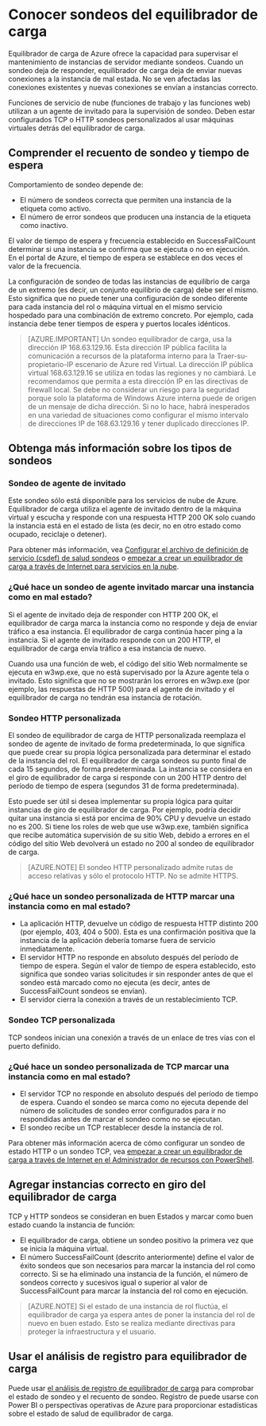 <properties
  pageTitle="Sondeos personalizados de equilibrador de carga y supervisar estado | Microsoft Azure"
  description="Aprenda a usar sondeos personalizados para equilibrador de carga de Azure para supervisar instancias detrás del equilibrador de carga"
  services="load-balancer"
  documentationCenter="na"
  authors="sdwheeler"
  manager="carmonm"
  editor=""
  tags="azure-resource-manager"
/>
<tags
  ms.service="load-balancer"
  ms.devlang="na"
  ms.topic="article"
  ms.tgt_pltfrm="na"
  ms.workload="infrastructure-services"
  ms.date="10/24/2016"
  ms.author="sewhee" />

# <a name="understand-load-balancer-probes"></a>Conocer sondeos del equilibrador de carga

Equilibrador de carga de Azure ofrece la capacidad para supervisar el mantenimiento de instancias de servidor mediante sondeos. Cuando un sondeo deja de responder, equilibrador de carga deja de enviar nuevas conexiones a la instancia de mal estada. No se ven afectadas las conexiones existentes y nuevas conexiones se envían a instancias correcto.

Funciones de servicio de nube (funciones de trabajo y las funciones web) utilizan a un agente de invitado para la supervisión de sondeo. Deben estar configurados TCP o HTTP sondeos personalizados al usar máquinas virtuales detrás del equilibrador de carga.

## <a name="understand-probe-count-and-timeout"></a>Comprender el recuento de sondeo y tiempo de espera

Comportamiento de sondeo depende de:

- El número de sondeos correcta que permiten una instancia de la etiqueta como activo.
- El número de error sondeos que producen una instancia de la etiqueta como inactivo.

El valor de tiempo de espera y frecuencia establecido en SuccessFailCount determinar si una instancia se confirma que se ejecuta o no en ejecución. En el portal de Azure, el tiempo de espera se establece en dos veces el valor de la frecuencia.

La configuración de sondeo de todas las instancias de equilibrio de carga de un extremo (es decir, un conjunto equilibrio de carga) debe ser el mismo. Esto significa que no puede tener una configuración de sondeo diferente para cada instancia del rol o máquina virtual en el mismo servicio hospedado para una combinación de extremo concreto. Por ejemplo, cada instancia debe tener tiempos de espera y puertos locales idénticos.

>[AZURE.IMPORTANT] Un sondeo equilibrador de carga, usa la dirección IP 168.63.129.16. Esta dirección IP pública facilita la comunicación a recursos de la plataforma interno para la Traer-su-propietario-IP escenario de Azure red Virtual. La dirección IP pública virtual 168.63.129.16 se utiliza en todas las regiones y no cambiará. Le recomendamos que permita a esta dirección IP en las directivas de firewall local. Se debe no considerar un riesgo para la seguridad porque solo la plataforma de Windows Azure interna puede de origen de un mensaje de dicha dirección. Si no lo hace, habrá inesperados en una variedad de situaciones como configurar el mismo intervalo de direcciones IP de 168.63.129.16 y tener duplicado direcciones IP.

## <a name="learn-about-the-types-of-probes"></a>Obtenga más información sobre los tipos de sondeos

### <a name="guest-agent-probe"></a>Sondeo de agente de invitado

Este sondeo sólo está disponible para los servicios de nube de Azure. Equilibrador de carga utiliza el agente de invitado dentro de la máquina virtual y escucha y responde con una respuesta HTTP 200 OK solo cuando la instancia está en el estado de lista (es decir, no en otro estado como ocupado, reciclaje o detener).

Para obtener más información, vea [Configurar el archivo de definición de servicio (csdef) de salud sondeos](https://msdn.microsoft.com/library/azure/ee758710.aspx) o [empezar a crear un equilibrador de carga a través de Internet para servicios en la nube](load-balancer-get-started-internet-classic-cloud.md#check-load-balancer-health-status-for-cloud-services).

### <a name="what-makes-a-guest-agent-probe-mark-an-instance-as-unhealthy"></a>¿Qué hace un sondeo de agente invitado marcar una instancia como en mal estado?

Si el agente de invitado deja de responder con HTTP 200 OK, el equilibrador de carga marca la instancia como no responde y deja de enviar tráfico a esa instancia. El equilibrador de carga continúa hacer ping a la instancia. Si el agente de invitado responde con un 200 HTTP, el equilibrador de carga envía tráfico a esa instancia de nuevo.

Cuando usa una función de web, el código del sitio Web normalmente se ejecuta en w3wp.exe, que no está supervisado por la Azure agente tela o invitado. Esto significa que no se mostrarán los errores en w3wp.exe (por ejemplo, las respuestas de HTTP 500) para el agente de invitado y el equilibrador de carga no tendrán esa instancia de rotación.

### <a name="http-custom-probe"></a>Sondeo HTTP personalizada

El sondeo de equilibrador de carga de HTTP personalizada reemplaza el sondeo de agente de invitado de forma predeterminada, lo que significa que puede crear su propia lógica personalizada para determinar el estado de la instancia del rol. El equilibrador de carga sondeos su punto final de cada 15 segundos, de forma predeterminada. La instancia se considera en el giro de equilibrador de carga si responde con un 200 HTTP dentro del período de tiempo de espera (segundos 31 de forma predeterminada).

Esto puede ser útil si desea implementar su propia lógica para quitar instancias de giro de equilibrador de carga. Por ejemplo, podría decidir quitar una instancia si está por encima de 90% CPU y devuelve un estado no es 200. Si tiene los roles de web que use w3wp.exe, también significa que recibe automática supervisión de su sitio Web, debido a errores en el código del sitio Web devolverá un estado no 200 al sondeo de equilibrador de carga.

>[AZURE.NOTE] El sondeo HTTP personalizado admite rutas de acceso relativas y sólo el protocolo HTTP. No se admite HTTPS.

### <a name="what-makes-an-http-custom-probe-mark-an-instance-as-unhealthy"></a>¿Qué hace un sondeo personalizada de HTTP marcar una instancia como en mal estado?

- La aplicación HTTP, devuelve un código de respuesta HTTP distinto 200 (por ejemplo, 403, 404 o 500). Esta es una confirmación positiva que la instancia de la aplicación debería tomarse fuera de servicio inmediatamente.
- El servidor HTTP no responde en absoluto después del período de tiempo de espera. Según el valor de tiempo de espera establecido, esto significa que sondeo varias solicitudes ir sin responder antes de que el sondeo está marcado como no ejecuta (es decir, antes de SuccessFailCount sondeos se envían).
- El servidor cierra la conexión a través de un restablecimiento TCP.

### <a name="tcp-custom-probe"></a>Sondeo TCP personalizada

TCP sondeos inician una conexión a través de un enlace de tres vías con el puerto definido.

### <a name="what-makes-a-tcp-custom-probe-mark-an-instance-as-unhealthy"></a>¿Qué hace un sondeo personalizada de TCP marcar una instancia como en mal estado?

- El servidor TCP no responde en absoluto después del período de tiempo de espera. Cuando el sondeo se marca como no ejecuta depende del número de solicitudes de sondeo error configurados para ir no respondidas antes de marcar el sondeo como no se ejecutan.
- El sondeo recibe un TCP restablecer desde la instancia de rol.

Para obtener más información acerca de cómo configurar un sondeo de estado HTTP o un sondeo TCP, vea [empezar a crear un equilibrador de carga a través de Internet en el Administrador de recursos con PowerShell](load-balancer-get-started-internet-arm-ps.md#create-lb-rules-nat-rules-a-probe-and-a-load-balancer).

## <a name="add-healthy-instances-back-into-load-balancer-rotation"></a>Agregar instancias correcto en giro del equilibrador de carga

TCP y HTTP sondeos se consideran en buen Estados y marcar como buen estado cuando la instancia de función:

- El equilibrador de carga, obtiene un sondeo positivo la primera vez que se inicia la máquina virtual.
- El número SuccessFailCount (descrito anteriormente) define el valor de éxito sondeos que son necesarios para marcar la instancia del rol como correcto. Si se ha eliminado una instancia de la función, el número de sondeos correcto y sucesivos igual o superior al valor de SuccessFailCount para marcar la instancia del rol como en ejecución.

>[AZURE.NOTE] Si el estado de una instancia de rol fluctúa, el equilibrador de carga ya espera antes de poner la instancia del rol de nuevo en buen estado. Esto se realiza mediante directivas para proteger la infraestructura y el usuario.

## <a name="use-log-analytics-for-load-balancer"></a>Usar el análisis de registro para equilibrador de carga

Puede usar [el análisis de registro de equilibrador de carga](load-balancer-monitor-log.md) para comprobar el estado de sondeo y el recuento de sondeo. Registro de puede usarse con Power BI o perspectivas operativas de Azure para proporcionar estadísticas sobre el estado de salud de equilibrador de carga.
